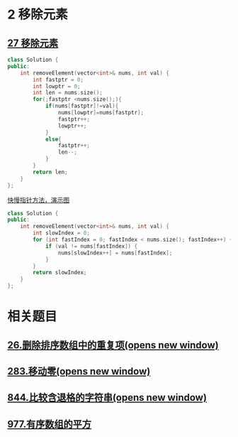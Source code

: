 # 2 移除元素

## [27 移除元素](https://leetcode.cn/problems/remove-element/description/)

```cpp
class Solution {
public:
    int removeElement(vector<int>& nums, int val) {
        int fastptr = 0;
        int lowptr = 0;
        int len = nums.size();
        for(;fastptr <nums.size();){
            if(nums[fastptr]!=val){
                nums[lowptr]=nums[fastptr];
                fastptr++;
                lowptr++;
            }
            else{
                fastptr++;
                len--;
            }
        }
        return len;
    }
};
```

[快慢指针方法，演示图](https://programmercarl.com/0027.%E7%A7%BB%E9%99%A4%E5%85%83%E7%B4%A0.html#%E6%80%9D%E8%B7%AF)

```cpp
class Solution {
public:
    int removeElement(vector<int>& nums, int val) {
        int slowIndex = 0;
        for (int fastIndex = 0; fastIndex < nums.size(); fastIndex++) {
            if (val != nums[fastIndex]) {
                nums[slowIndex++] = nums[fastIndex];
            }
        }
        return slowIndex;
    }
};
```
# 相关题目

## [26.删除排序数组中的重复项(opens new window)](https://leetcode.cn/problems/remove-duplicates-from-sorted-array/)


## [283.移动零(opens new window)](https://leetcode.cn/problems/move-zeroes/)


## [844.比较含退格的字符串(opens new window)](https://leetcode.cn/problems/backspace-string-compare/)


## [977.有序数组的平方](https://leetcode.cn/problems/squares-of-a-sorted-array/)


